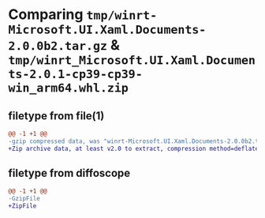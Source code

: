 # Comparing `tmp/winrt-Microsoft.UI.Xaml.Documents-2.0.0b2.tar.gz` & `tmp/winrt_Microsoft.UI.Xaml.Documents-2.0.1-cp39-cp39-win_arm64.whl.zip`

## filetype from file(1)

```diff
@@ -1 +1 @@
-gzip compressed data, was "winrt-Microsoft.UI.Xaml.Documents-2.0.0b2.tar", last modified: Sat Dec  2 18:28:51 2023, max compression
+Zip archive data, at least v2.0 to extract, compression method=deflate
```

## filetype from diffoscope

```diff
@@ -1 +1 @@
-GzipFile
+ZipFile
```

